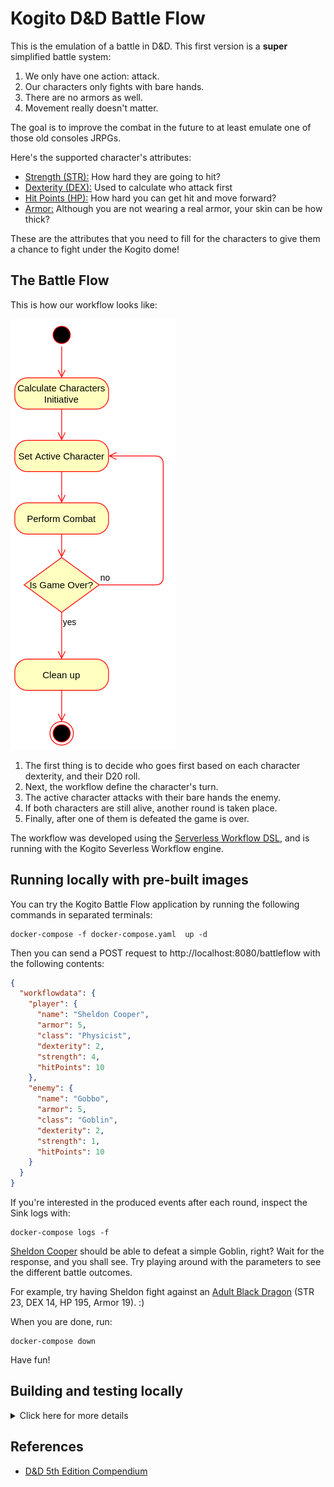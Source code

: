 # Kogito D&D Battle Flow

This is the emulation of a battle in D&D. This first version is a **super** simplified battle system:

1. We only have one action: attack.
2. Our characters only fights with bare hands.
3. There are no armors as well.
4. Movement really doesn't matter.

The goal is to improve the combat in the future to at least emulate one of those old consoles JRPGs.

Here's the supported character's attributes:

- [Strength (STR):](https://roll20.net/compendium/dnd5e/Rules:Ability%20Scores/#h-Strength) How hard they are going to
  hit?
- [Dexterity (DEX):](https://roll20.net/compendium/dnd5e/Rules:Ability%20Scores/#toc_17) Used to calculate who attack
  first
- [Hit Points (HP):](https://roll20.net/compendium/dnd5e/Rules:Combat?expansion=0#h-Dropping%20to%200%20Hit%20Points)
  How hard you can get hit and move forward?
- [Armor:](https://roll20.net/compendium/dnd5e/Rules:Armor/#h-Armor) Although you are not wearing a real armor, your
  skin can be how thick?

These are the attributes that you need to fill for the characters to give them a chance to fight under the Kogito dome!

## The Battle Flow

This is how our workflow looks like:

![](battle-flow-diagram.png)

1. The first thing is to decide who goes first based on each character dexterity, and their D20 roll.
2. Next, the workflow define the character's turn.
3. The active character attacks with their bare hands the enemy.
4. If both characters are still alive, another round is taken place.
5. Finally, after one of them is defeated the game is over.

The workflow was developed using the [Serverless Workflow DSL](https://serverlessworkflow.io/), and is running with the
Kogito Severless Workflow engine.

## Running locally with pre-built images

You can try the Kogito Battle Flow application by running the following commands in separated terminals:

```shell
docker-compose -f docker-compose.yaml  up -d
```

Then you can send a POST request to http://localhost:8080/battleflow with the following contents:

```json
{
  "workflowdata": {
    "player": {
      "name": "Sheldon Cooper",
      "armor": 5,
      "class": "Physicist",
      "dexterity": 2,
      "strength": 4,
      "hitPoints": 10
    },
    "enemy": {
      "name": "Gobbo",
      "armor": 5,
      "class": "Goblin",
      "dexterity": 2,
      "strength": 1,
      "hitPoints": 10
    }
  }
}
```

If you're interested in the produced events after each round, inspect the Sink logs with:

```shell
docker-compose logs -f
```

[Sheldon Cooper](https://bigbangtheory.fandom.com/wiki/Sheldon_Cooper) should be able to defeat a simple Goblin, right?
Wait for the response, and you shall see. Try playing around with the parameters to see the different battle outcomes.

For example, try having Sheldon fight against
an [Adult Black Dragon](https://roll20.net/compendium/dnd5e/Monsters:Adult%20Black%20Dragon/#toc_4) (STR 23, DEX 14, HP
195, Armor 19). :)

When you are done, run:

```shell
docker-compose down
```

Have fun!

## Building and testing locally

<details>
<summary>
Click here for more details
</summary>

This project uses Quarkus, the Supersonic Subatomic Java Framework.

If you want to learn more about Quarkus, please visit its website: https://quarkus.io/ .

## Running the application in dev mode

You can run your application in dev mode that enables live coding using:

```shell script
./mvnw compile quarkus:dev
```

> **_NOTE:_**  Quarkus now ships with a Dev UI, which is available in dev mode only at http://localhost:8080/q/dev/.

## Packaging and running the application

The application can be packaged using:

```shell script
./mvnw package
```

It produces the `quarkus-run.jar` file in the `target/quarkus-app/` directory. Be aware that it’s not an _über-jar_ as
the dependencies are copied into the `target/quarkus-app/lib/` directory.

If you want to build an _über-jar_, execute the following command:

```shell script
./mvnw package -Dquarkus.package.type=uber-jar
```

The application is now runnable using `java -jar target/quarkus-app/quarkus-run.jar`.

## Creating a native executable

You can create a native executable using:

```shell script
./mvnw package -Pnative
```

Or, if you don't have GraalVM installed, you can run the native executable build in a container using:

```shell script
./mvnw package -Pnative -Dquarkus.native.container-build=true
```

You can then execute your native executable with: `./target/battle-flow-1.0.0-SNAPSHOT-runner`

If you want to learn more about building native executables, please consult https://quarkus.io/guides/maven-tooling.html
.
</details>

## References

- [D&D 5th Edition Compendium](https://roll20.net/compendium/dnd5e/Rules:Combat#content)